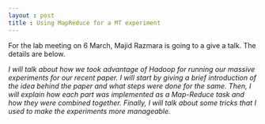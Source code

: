 ```yaml
---
layout : post
title : Using MapReduce for a MT experiment
---
```

For the lab meeting on 6 March, Majid Razmara is going to a give a talk. The details are below. 

_I will talk about how we took advantage of Hadoop for running our massive experiments for our recent paper. I will start by giving a brief introduction of the idea behind the paper and what steps were done for the same. Then, I will explain how each part was implemented as a Map-Reduce task and how they were combined together. Finally, I will talk about some tricks that I used to make the experiments more manageable._
